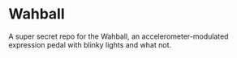 # Wahball

A super secret repo for the Wahball, an accelerometer-modulated expression pedal with blinky lights and what not.

